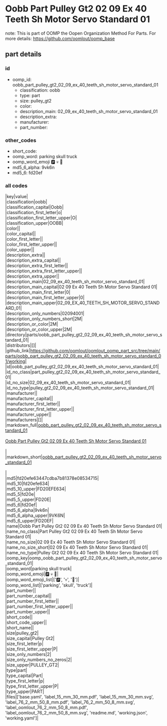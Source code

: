 # Oobb Part Pulley Gt2 02 09 Ex 40 Teeth Sh Motor Servo Standard 01  

note: This is part of OOMP the Oopen Organization Method For Parts. For more details: https://github.com/oomlout/oomp_base

##  part details





### id
* oomp_id: oobb_part_pulley_gt2_02_09_ex_40_teeth_sh_motor_servo_standard_01
  * classification: oobb
  * type: part
  * size: pulley_gt2
  * color: 
  * description_main: 02_09_ex_40_teeth_sh_motor_servo_standard_01
  * description_extra: 
  * manufacturer: 
  * part_number: 

### other_codes
* short_code: 
* oomp_word: parking skull truck
* oomp_word_emoji :parking: :skull: :truck:
* md5_6_alpha: 9vk6n
* md5_6: fd20ef

### all codes 
|key|value|  
|classification|oobb|  
|classification_capital|Oobb|  
|classification_first_letter|o|  
|classification_first_letter_upper|O|  
|classification_upper|OOBB|  
|color||  
|color_capital||  
|color_first_letter||  
|color_first_letter_upper||  
|color_upper||  
|description_extra||  
|description_extra_capital||  
|description_extra_first_letter||  
|description_extra_first_letter_upper||  
|description_extra_upper||  
|description_main|02_09_ex_40_teeth_sh_motor_servo_standard_01|  
|description_main_capital|02 09 Ex 40 Teeth Sh Motor Servo Standard 01|  
|description_main_first_letter|0|  
|description_main_first_letter_upper|0|  
|description_main_upper|02_09_EX_40_TEETH_SH_MOTOR_SERVO_STANDARD_01|  
|description_only_numbers|02094001|  
|description_only_numbers_short|2M|  
|description_or_color|2M|  
|description_or_color_upper|2M|  
|directory|parts/oobb_part_pulley_gt2_02_09_ex_40_teeth_sh_motor_servo_standard_01|  
|distributors|[]|  
|github_link|https://github.com/oomlout/oomlout_oomp_part_src/tree/main/parts/oobb_part_pulley_gt2_02_09_ex_40_teeth_sh_motor_servo_standard_01/working|  
|id|oobb_part_pulley_gt2_02_09_ex_40_teeth_sh_motor_servo_standard_01|  
|id_no_class|part_pulley_gt2_02_09_ex_40_teeth_sh_motor_servo_standard_01|  
|id_no_size|02_09_ex_40_teeth_sh_motor_servo_standard_01|  
|id_no_type|pulley_gt2_02_09_ex_40_teeth_sh_motor_servo_standard_01|  
|manufacturer||  
|manufacturer_capital||  
|manufacturer_first_letter||  
|manufacturer_first_letter_upper||  
|manufacturer_upper||  
|manufacturers|[]|  
|markdown_full|[oobb_part_pulley_gt2_02_09_ex_40_teeth_sh_motor_servo_standard_01](https://github.com/oomlout/oomlout_oomp_part_src/tree/main/parts/oobb_part_pulley_gt2_02_09_ex_40_teeth_sh_motor_servo_standard_01/working)<br>[](https://github.com/oomlout/oomlout_oomp_part_src/tree/main/parts/oobb_part_pulley_gt2_02_09_ex_40_teeth_sh_motor_servo_standard_01/working)<br>[Oobb Part Pulley Gt2 02 09 Ex 40 Teeth Sh Motor Servo Standard 01](https://github.com/oomlout/oomlout_oomp_part_src/tree/main/parts/oobb_part_pulley_gt2_02_09_ex_40_teeth_sh_motor_servo_standard_01/working)<br><br>|  
|markdown_short|[oobb_part_pulley_gt2_02_09_ex_40_teeth_sh_motor_servo_standard_01](https://github.com/oomlout/oomlout_oomp_part_src/tree/main/parts/oobb_part_pulley_gt2_02_09_ex_40_teeth_sh_motor_servo_standard_01/working)<br><br>|  
|md5|fd20efe63447cdba7b81378e08534715|  
|md5_10|fd20efe634|  
|md5_10_upper|FD20EFE634|  
|md5_5|fd20e|  
|md5_5_upper|FD20E|  
|md5_6|fd20ef|  
|md5_6_alpha|9vk6n|  
|md5_6_alpha_upper|9VK6N|  
|md5_6_upper|FD20EF|  
|name|Oobb Part Pulley Gt2 02 09 Ex 40 Teeth Sh Motor Servo Standard 01|  
|name_no_class|Part Pulley Gt2 02 09 Ex 40 Teeth Sh Motor Servo Standard 01|  
|name_no_size|02 09 Ex 40 Teeth Sh Motor Servo Standard 01|  
|name_no_size_short|02 09 Ex 40 Teeth Sh Motor Servo Standard 01|  
|name_no_type|Pulley Gt2 02 09 Ex 40 Teeth Sh Motor Servo Standard 01|  
|oomp_key|oomp_oobb_part_pulley_gt2_02_09_ex_40_teeth_sh_motor_servo_standard_01|  
|oomp_word|parking skull truck|  
|oomp_word_emoji|:parking: :skull: :truck:|  
|oomp_word_emoji_list|[':parking:', ':skull:', ':truck:']|  
|oomp_word_list|['parking', 'skull', 'truck']|  
|part_number||  
|part_number_capital||  
|part_number_first_letter||  
|part_number_first_letter_upper||  
|part_number_upper||  
|short_code||  
|short_code_upper||  
|short_name||  
|size|pulley_gt2|  
|size_capital|Pulley Gt2|  
|size_first_letter|p|  
|size_first_letter_upper|P|  
|size_only_numbers|2|  
|size_only_numbers_no_zeros|2|  
|size_upper|PULLEY_GT2|  
|type|part|  
|type_capital|Part|  
|type_first_letter|p|  
|type_first_letter_upper|P|  
|type_upper|PART|  
|files|['base.yaml', 'label_15_mm_30_mm.pdf', 'label_15_mm_30_mm.svg', 'label_76_2_mm_50_8_mm.pdf', 'label_76_2_mm_50_8_mm.svg', 'label_oomlout_76_2_mm_50_8_mm.pdf', 'label_oomlout_76_2_mm_50_8_mm.svg', 'readme.md', 'working.json', 'working.yaml']|  
